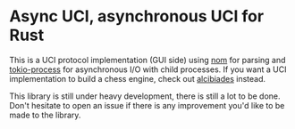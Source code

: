 # Async UCI, asynchronous UCI for Rust

This is a UCI protocol implementation (GUI side) using [nom](https://github.com/Geal/nom) for parsing and [tokio-process](https://github.com/alexcrichton/tokio-process) for asynchronous I/O with child processes. If you want a UCI implementation to build a chess engine, check out [alcibiades](https://github.com/epandurski/alcibiades) instead.

This library is still under heavy development, there is still a lot to be done. Don't hesitate to open an issue if there is any improvement you'd like to be made to the library.
